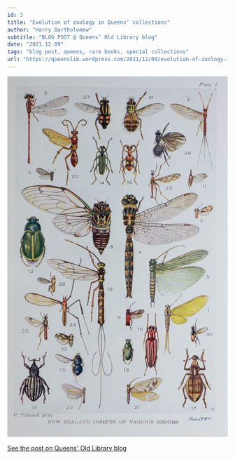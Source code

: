 ```yaml
---
id: 3
title: "Evolution of zoology in Queens’ collections"
author: "Harry Bartholomew"
subtitle: "BLOG POST @ Queens’ Old Library blog"
date: "2021.12.09"
tags: "blog post, queens, rare books, special collections"
url: "https://queenslib.wordpress.com/2021/12/09/evolution-of-zoology-in-queens-collections/"
---
```

![image](/images/blog_04.jpg)

[See the post on Queens' Old Library blog](https://queenslib.wordpress.com/2021/12/09/evolution-of-zoology-in-queens-collections/)

